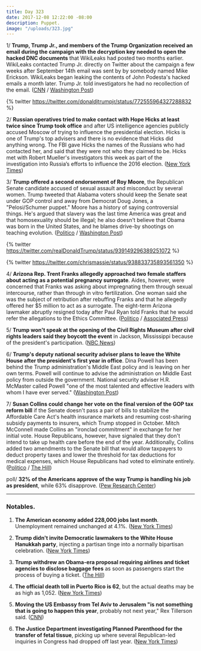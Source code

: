 ```yaml
---
title: Day 323
date: 2017-12-08 12:22:00 -08:00
description: Puppet.
image: "/uploads/323.jpg"
---
```


1/ **Trump, Trump Jr., and members of the Trump Organization received an email during the campaign with the decryption key needed to open the hacked DNC documents** that WikiLeaks had posted two months earlier. WikiLeaks contacted Trump Jr. directly on Twitter about the campaign a few weeks after September 14th email was sent by by somebody named Mike Erickson. WikiLeaks began leaking the contents of John Podesta's hacked emails a month later. Trump Jr. told investigators he had no recollection of the email. ([CNN](https://www.cnn.com/2017/12/08/politics/email-effort-give-trump-campaign-wikileaks-documents/index.html) / [Washington Post](https://www.washingtonpost.com/politics/email-offering-trump-campaign-wikileaks-documents-referred-to-information-already-public/2017/12/08/61dc2356-dc37-11e7-a841-2066faf731ef_story.html))

{% twitter https://twitter.com/donaldjtrumpjr/status/772555964327288832 %}

2/ **Russian operatives tried to make contact with Hope Hicks at least twice since Trump took office** and after US intelligence agencies publicly accused Moscow of trying to influence the presidential election. Hicks is one of Trump's top advisers and there is no evidence that Hicks did anything wrong. The FBI gave Hicks the names of the Russians who had contacted her, and said that they were not who they claimed to be. Hicks met with Robert Mueller's investigators this week as part of the investigation into Russia’s efforts to influence the 2016 election. ([New York Times](https://www.nytimes.com/2017/12/08/us/politics/hope-hicks-russia-trump-fbi.html))

3/ **Trump offered a second endorsement of Roy Moore**, the Republican Senate candidate accused of sexual assault and misconduct by several women. Trump tweeted that Alabama voters should keep the Senate seat under GOP control and away from Democrat Doug Jones, a "Pelosi/Schumer puppet." Moore has a history of saying controversial things. He's argued that slavery was the last time America was great and that homosexuality should be illegal; he also doesn't believe that Obama was born in the United States, and he blames drive-by shootings on teaching evolution. ([Politico](https://www.politico.com/story/2017/12/08/trump-endorses-roy-moore-again-287143) / [Washington Post](https://www.washingtonpost.com/news/politics/wp/2017/12/08/roy-moore-america-was-great-in-era-of-slavery-is-now-focus-of-evil-in-the-world/))

{% twitter https://twitter.com/realDonaldTrump/status/939149296389251072 %}

{% twitter https://twitter.com/chrismassie/status/938833735893561350 %}

4/ **Arizona Rep. Trent Franks allegedly approached two female staffers about acting as a potential pregnancy surrogate**. Aides, however, were concerned that Franks was asking about impregnating them through sexual intercourse, rather than through in vitro fertilization. One woman said she was the subject of retribution after rebuffing Franks and that he allegedly offered her $5 million to act as a surrogate. The eight-term Arizona lawmaker abruptly resigned today after Paul Ryan told Franks that he would refer the allegations to the Ethics Committee. ([Politico](https://www.politico.com/story/2017/12/08/trent-franks-sex-surrogacy-impregnate-287808) / [Associated Press](https://apnews.com/ca905b7b6e264683832a038521f5353f))

5/ **Trump won't speak at the opening of the Civil Rights Museum after civil rights leaders said they boycott the event** in Jackson, Mississippi because of the president's participation. ([NBC News](https://www.nbcnews.com/news/us-news/trump-will-not-speak-publicly-opening-mississippi-s-civil-rights-n827861))

6/ **Trump's deputy national security adviser plans to leave the White House after the president's first year in office**. Dina Powell has been behind the Trump administration's Middle East policy and is leaving on her own terms. Powell will continue to advise the administration on Middle East policy from outside the government. National security adviser H.R. McMaster called Powell "one of the most talented and effective leaders with whom I have ever served." ([Washington Post](https://www.washingtonpost.com/politics/dina-powell-deputy-national-security-adviser-to-depart-trump-white-house/2017/12/08/85d8c9ea-dc31-11e7-a841-2066faf731ef_story.html))

7/ **Susan Collins could change her vote on the final version of the GOP tax reform bill** if the Senate doesn't pass a pair of bills to stabilize the Affordable Care Act's health insurance markets and resuming cost-sharing subsidy payments to insurers, which Trump stopped in October. Mitch McConnell made Collins an "ironclad commitment" in exchange for her initial vote. House Republicans, however, have signaled that they don't intend to take up health care before the end of the year. Additionally, Collins added two amendments to the Senate bill that would allow taxpayers to deduct property taxes and lower the threshold for tax deductions for medical expenses, which House Republicans had voted to eliminate entirely. ([Politico](https://www.politico.com/story/2017/12/08/susan-collins-obamacare-deal-213254) / [The Hill](http://thehill.com/blogs/blog-briefing-room/363891-collins-considers-changing-vote-on-tax-bill-over-amendments))

poll/ **32% of the Americans approve of the way Trump is handling his job as president**, while 63% disapprove. ([Pew Research Center](http://www.people-press.org/2017/12/07/stark-partisan-divisions-over-russia-probe-including-its-importance-to-the-nation/#views-of-muellers-investigation-into-russian-involvement-in-2016-election))

---

### Notables.

1. **The American economy added 228,000 jobs last month**. Unemployment remained unchanged at 4.1%. ([New York Times](https://www.nytimes.com/2017/12/08/business/economy/jobs-report.html))

2. **Trump didn't invite Democratic lawmakers to the White House Hanukkah party**, injecting a partisan tinge into a normally bipartisan celebration. ([New York Times](https://www.nytimes.com/2017/12/07/us/politics/democrats-white-house-hanukkah-party.html))

3. **Trump withdrew an Obama-era proposal requiring airlines and ticket agencies to disclose baggage fees** as soon as passengers start the process of buying a ticket. ([The Hill](http://thehill.com/policy/transportation/363956-trump-admin-scraps-obama-era-proposal-requiring-airlines-to-disclose))

4. **The official death toll in Puerto Rico is 62**, but the actual deaths may be as high as 1,052. ([New York Times](https://www.nytimes.com/interactive/2017/12/08/us/puerto-rico-hurricane-maria-death-toll.html?_r=0))

5. **Moving the US Embassy from Tel Aviv to Jerusalem "is not something that is going to happen this year**, probably not next year," Rex Tillerson said. ([CNN](https://www.cnn.com/2017/12/08/politics/rex-tillerson-us-embassy-jerusalem/index.html))

6. **The Justice Department investigating Planned Parenthood for the transfer of fetal tissue**, picking up where several Republican-led inquiries in Congress had dropped off last year. ([New York Times](https://www.nytimes.com/2017/12/08/us/politics/planned-parenthood-fetal-tissue-transfers-federal-investigation.html?_r=0))